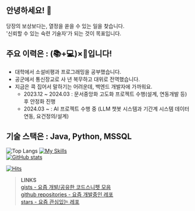 ## 안녕하세요! :wave:
당장의 보상보다는, 열정을 쏟을 수 있는 일을 찾습니다.  
'신뢰할 수 있는 숙련 기술자'가 되는 것이 목표입니다.   
  
## 주요 이력은 : (📚+💻)×🛫입니다!
- 대학에서 소설비평과 프로그래밍을 공부했습니다. 
- 공군에서 통신장교로 사 년 복무하고 대위로 전역했습니다.
- 지금은 콕 집어서 말하기는 어려운데, 백엔드 개발자에 가까워요.
  - 2023.12 ~ 2024.03 : 문서중앙화 고도화 프로젝트 수행(설계, 연동개발 등) 후 안정화 진행
  - 2024.03 ~ : AI 프로젝트 수행 중 (LLM 챗봇 시스템과 기간계 시스템 데이터 연동, 요건정의/설계)
  
## 기술 스택은 : Java, Python, MSSQL
![Top Langs](https://github-readme-stats.vercel.app/api/top-langs/?username=tae0y&layout=compact)
[![My Skills](https://skillicons.dev/icons?i=java,dotnet,mysql,powershell,spring,flask,docker,git,androidstudio,swift,fastapi,azure,aws,vue&perline=5)](https://skillicons.dev)  
[![GitHub stats](https://github-readme-stats.vercel.app/api?username=tae0y&count_private=true&show_icons=true)](https://github.com/tae0y/github-readme-stats)  
  
  
[![Hits](https://hits.seeyoufarm.com/api/count/incr/badge.svg?url=https%3A%2F%2Fgithub.com%2Ftae0y%2Ftae0y&count_bg=%2379C83D&title_bg=%23555555&icon=&icon_color=%23E7E7E7&title=hits&edge_flat=false)](https://hits.seeyoufarm.com)

  
> **LINKS**  
> [gists - 요즘 개발/공유한 코드스니펫 모음](https://gist.github.com/tae0y)    
> [github repositories - 요즘 개발중인 레포](https://github.com/tae0y?tab=repositories)  
> [stars - 요즘 관심있는 레포](https://github.com/tae0y?tab=stars)    
